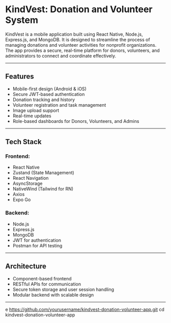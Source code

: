 # KindVest: Donation and Volunteer System

KindVest is a mobile application built using React Native, Node.js, Express.js, and MongoDB. It is designed to streamline the process of managing donations and volunteer activities for nonprofit organizations. The app provides a secure, real-time platform for donors, volunteers, and administrators to connect and coordinate effectively.

---

##  Features

-  Mobile-first design (Android & iOS)
-  Secure JWT-based authentication
-  Donation tracking and history
-  Volunteer registration and task management
-  Image upload support
-  Real-time updates
-  Role-based dashboards for Donors, Volunteers, and Admins

---

##  Tech Stack

### Frontend:
- React Native
- Zustand (State Management)
- React Navigation
- AsyncStorage
- NativeWind (Tailwind for RN)
- Axios
- Expo Go

### Backend:
- Node.js
- Express.js
- MongoDB
- JWT for authentication
- Postman for API testing

---

##  Architecture

- Component-based frontend
- RESTful APIs for communication
- Secure token storage and user session handling
- Modular backend with scalable design

---


e https://github.com/yourusername/kindvest-donation-volunteer-app.git
   cd kindvest-donation-volunteer-app
